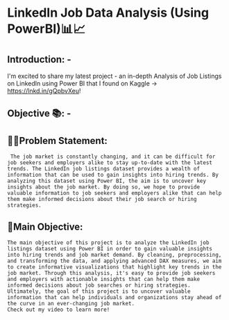 # LinkedIn Job Data Analysis (Using PowerBI)📊📈
## Introduction: -

I'm excited to share my latest project - an in-depth Analysis of Job Listings on LinkedIn using Power BI that I found on Kaggle -> https://lnkd.in/gQpbvXeu!    

## Objective 📚: -


## 🤹‍♂️Problem Statement:
     The job market is constantly changing, and it can be difficult for job seekers and employers alike to stay up-to-date with the latest trends. The LinkedIn job listings dataset provides a wealth of information that can be used to gain insights into hiring trends. By analyzing this dataset using Power BI, the aim is to uncover key insights about the job market. By doing so, we hope to provide valuable information to job seekers and employers alike that can help them make informed decisions about their job search or hiring strategies.



## 🎯Main Objective: 
    The main objective of this project is to analyze the LinkedIn job listings dataset using Power BI in order to gain valuable insights into hiring trends and job market demand. By cleaning, preprocessing, and transforming the data, and applying advanced DAX measures, we aim to create informative visualizations that highlight key trends in the job market. Through this analysis, it's easy to provide job seekers and employers with actionable insights that can help them make informed decisions about job searches or hiring strategies. Ultimately, the goal of this project is to uncover valuable information that can help individuals and organizations stay ahead of the curve in an ever-changing job market.
    Check out my video to learn more!
